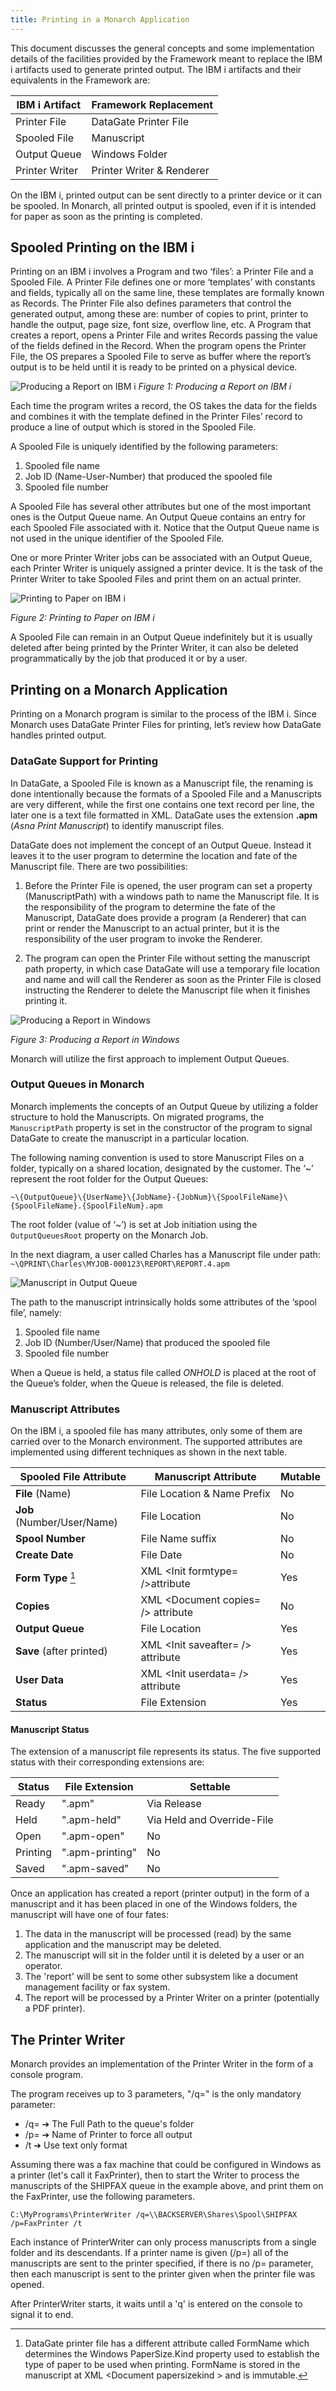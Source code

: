 ```yaml
---
title: Printing in a Monarch Application
---
```


This document discusses the general concepts and some implementation details of the facilities provided by the Framework meant to replace the IBM i artifacts used to generate printed output.
The IBM i artifacts and their equivalents in the Framework are:

| IBM i Artifact  | Framework Replacement     |
| --------------- | ------------------------- |
| Printer File    | DataGate Printer File     |
| Spooled File    | Manuscript                |
| Output Queue    | Windows Folder            |
| Printer Writer  | Printer Writer & Renderer |

On the IBM i, printed output can be sent directly to a printer device or it can be spooled. In Monarch, all printed output is spooled, even if it is intended for paper as soon as the printing is completed.

## Spooled Printing on the IBM i
Printing on an IBM i involves a Program and two ‘files’: a Printer File and a Spooled File.
A Printer File defines one or more ‘templates’ with constants and fields, typically all on the same line, these templates are formally known as Records. The Printer File also defines parameters that control the generated output, among these are: number of copies to print, printer to handle the output, page size, font size, overflow line, etc.
A Program that creates a report, opens a Printer File and writes Records passing the value of the fields defined in the Record.  When the program opens the Printer File, the OS prepares a Spooled File to serve as buffer where the report’s output is to be held until it is ready to be printed on a physical device. 

![Producing a Report on IBM i](images/producing-report-ibmi.png)
_Figure 1: Producing a Report on IBM i_

Each time the program writes a record, the OS takes the data for the fields and combines it with the template defined in the Printer Files’ record to produce a line of output which is stored in the Spooled File. 

A Spooled File is uniquely identified by the following parameters:
1.	Spooled file name
2.	Job ID (Name-User-Number) that produced the spooled file
3.	Spooled file number

A Spooled File has several other attributes but one of the most important ones is the Output Queue name. An Output Queue contains an entry for each Spooled File associated with it. Notice that the Output Queue name is not used in the unique identifier of the Spooled File.

One or more Printer Writer jobs can be associated with an Output Queue, each Printer Writer is uniquely assigned a printer device.  It is the task of the Printer Writer to take Spooled Files and print them on an actual printer. 

![Printing to Paper on IBM i](images/printing-paper-ibmi.png)

_Figure 2: Printing to Paper on IBM i_

A Spooled File can remain in an Output Queue indefinitely but it is usually deleted after being printed by the Printer Writer, it can also be deleted programmatically by the job that produced it or by a user. 

## Printing on a Monarch Application
Printing on a Monarch program is similar to the process of the IBM i. Since Monarch uses DataGate Printer Files for printing, let’s review how DataGate handles printed output.

### DataGate Support for Printing
In DataGate, a Spooled File is known as a Manuscript file, the renaming is done intentionally because the formats of a Spooled File and a Manuscripts are very different, while the first one contains one text record per line, the later one is a text file formatted in XML.  DataGate uses the extension **.apm** (_Asna Print Manuscript_) to identify manuscript files.

DataGate does not implement the concept of an Output Queue.  Instead it leaves it to the user program to determine the location and fate of the Manuscript file.  There are two possibilities:

1.	Before the Printer File is opened, the user program can set a property (ManuscriptPath) with a windows path to name the Manuscript file. It is the responsibility of the program to determine the fate of the Manuscript, DataGate does provide a program (a Renderer) that can print or render the Manuscript to an actual printer, but it is the responsibility of the user program to invoke the Renderer.

2.	The program can open the Printer File without setting the manuscript path property, in which case DataGate will use a temporary file location and name and will call the Renderer as soon as the Printer File is closed instructing the Renderer to delete the Manuscript file when it finishes printing it.

![Producing a Report in Windows](images/producing-report-windows.png)

_Figure 3: Producing a Report in Windows_

Monarch will utilize the first approach to implement Output Queues.

### Output Queues in Monarch
Monarch implements the concepts of an Output Queue by utilizing a folder structure to hold the Manuscripts. On migrated programs, the `ManuscriptPath` property is set in the constructor of the program to signal DataGate to create the manuscript in a particular location. 

The following naming convention is used to store Manuscript Files on a folder, typically on a shared location, designated by the customer. The ‘~’ represent the root folder for the Output Queues:

   `~\{OutputQueue}\{UserName}\{JobName}-{JobNum}\{SpoolFileName}\{SpoolFileName}.{SpoolFileNum}.apm`

The root folder (value of ‘~’) is set at Job initiation using the `OutputQueuesRoot` property on the Monarch Job.

In the next diagram, a user called Charles has a Manuscript file under path:
   `~\QPRINT\Charles\MYJOB-000123\REPORT\REPORT.4.apm`

![Manuscript in Output Queue](images/manuscript-in-output-queue.png)

The path to the manuscript intrinsically holds some attributes of the ‘spool file’, namely: 
1.	Spooled file name
2.	Job ID (Number/User/Name) that produced the spooled file
3.	Spooled file number

When a Queue is held, a status file called _ONHOLD_ is placed at the root of the Queue’s folder, when the Queue is released, the file is deleted.

### Manuscript Attributes

On the IBM i, a spooled file has many attributes, only some of them are carried over to the Monarch environment. The supported attributes are implemented using different techniques as shown in the next table.

| **Spooled File Attribute** | **Manuscript Attribute** | **Mutable** |
| --- | --- | --- |
| **File** (Name) | File Location & Name Prefix | No |
| **Job** (Number/User/Name) | File Location | No |
| **Spool Number** | File Name suffix | No |
| **Create Date** | File Date | No |
| **Form Type** [^1] | XML \<Init formtype= /\>attribute | Yes |
| **Copies** | XML \<Document copies= /\> attribute | No |
| **Output Queue** | File Location | Yes |
| **Save** (after printed) | XML \<Init saveafter= /\> attribute | Yes |
| **User Data** | XML \<Init userdata= /\> attribute | Yes |
| **Status** | File Extension | Yes |


#### Manuscript Status

The extension of a manuscript file represents its status. The five supported status with their corresponding extensions are:

| **Status** | **File Extension** | **Settable** |
| --- | --- | --- |
| Ready | ".apm" | Via Release |
| Held | ".apm-held" | Via Held and Override-File |
| Open | ".apm-open" | No |
| Printing | ".apm-printing" | No |
| Saved | ".apm-saved" | No |

Once an application has created a report (printer output) in the form of a manuscript and it has been placed in one of the Windows folders, the manuscript will have one of four fates:

1. The data in the manuscript will be processed (read) by the same application and the manuscript may be deleted.
2. The manuscript will sit in the folder until it is deleted by a user or an operator.
3. The 'report' will be sent to some other subsystem like a document management facility or fax system.
4. The report will be processed by a Printer Writer on a printer (potentially a PDF printer).

## The Printer Writer

Monarch provides an implementation of the Printer Writer in the form of a console program.

The program receives up to 3 parameters, "/q=" is the only mandatory parameter:

- /q= &#x2794; The Full Path to the queue's folder
- /p= &#x2794; Name of Printer to force all output
- /t &#x2794; Use text only format

Assuming there was a fax machine that could be configured in Windows as a printer (let's call it FaxPrinter), then to start the Writer to process the manuscripts of the SHIPFAX queue in the example above, and print them on the FaxPrinter, use the following parameters.

```
C:\MyPrograms\PrinterWriter /q=\\BACKSERVER\Shares\Spool\SHIPFAX /p=FaxPrinter /t
```

Each instance of PrinterWriter can only process manuscripts from a single folder and its descendants. If a printer name is given (/p=) all of the manuscripts are sent to the printer specified, if there is no /p= parameter, then each manuscript is sent to the printer given when the printer file was opened.

After PrinterWriter starts, it waits until a 'q' is entered on the console to signal it to end.

[^1]: DataGate printer file has a different attribute called FormName which determines the Windows PaperSize.Kind property used to establish the type of paper to be used when printing. FormName is stored in the manuscript at XML <Document papersizekind \> and is immutable.
